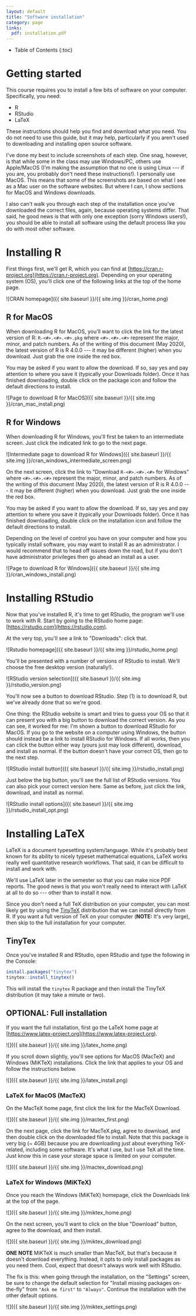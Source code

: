```yaml
---
layout: default
title: "Software installation"
category: page
links:
  pdf: installation.pdf
---
```


* Table of Contents
{:toc}

# Getting started

This course requires you to install a few bits of software on your
computer. Specifically, you need:

- R
- RStudio
- LaTeX

These instructions should help you find and download what you
need. You do not need to use this guide, but it may help, particularly
if you aren't used to downloading and installing open source software.

I've done my best to include screenshots of each step. One snag,
however, is that while some in the class may use Windows/PC, others
use Apple/MacOS (I'm making the assumption that no one is using Linux
--- if you are, you probably don't need these instructions!). I
personally use MacOS. This means that some of the screenshots are
based on what I see as a Mac user on the software websites. But where
I can, I show sections for MacOS and Windows downloads.

I also can't walk you through each step of the installation once
you've downloaded the correct files, again, because operating systems
differ. That said, he good news is that with only one exception (sorry
Windows users!), you should be able to install all software using the
default process like you do with most other software.

# Installing R

First things first, we'll get R, which you can find at
[https://cran.r-project.org](https://cran.r-project.org). Depending on
your operating system (OS), you'll click one of the following links at
the top of the home page.

![CRAN homepage]({{ site.baseurl }}/{{ site.img }}/cran_home.png)

## R for MacOS

When downloading R for MacOS, you'll want to click the link for the
latest version of R: `R-<#>.<#>.<#>.pkg` where `<#>.<#>.<#>` represent
the major, minor, and patch numbers. As of the writing of this
document (May 2020), the latest version of R is R 4.0.0 --- it may be
different (higher) when you download. Just grab the one inside the red
box.

You may be asked if you want to allow the download. If so, say yes and
pay attention to where you save it (typically your Downloads
folder). Once it has finished downloading, double click on the package
icon and follow the default directions to install.

![Page to download R for MacOS]({{ site.baseurl }}/{{ site.img }}/cran_mac_install.png)

## R for Windows

When downloading R for Windows, you'll first be taken to an
intermediate screen. Just click the indicated link to go to the next
page.

![Intermediate page to download R for Windows]({{ site.baseurl }}/{{ site.img }}/cran_windows_intermediate_screen.png)


On the next screen, click the link to "Download `R-<#>.<#>.<#>` for
Windows" where `<#>.<#>.<#>` represent the major, minor, and patch
numbers. As of the writing of this document (May 2020), the latest
version of R is R 4.0.0 --- it may be different (higher) when you
download. Just grab the one inside the red box.

You may be asked if you want to allow the download. If so, say yes and
pay attention to where you save it (typically your Downloads
folder). Once it has finished downloading, double click on the
installation icon and follow the default directions to install.

Depending on the level of control you have on your computer and how
you typically install software, you may want to install R as an
administrator. I would recommend that to head off issues down the
road, but if you don't have administrator privileges then go ahead an
install as a user.

![Page to download R for Windows]({{ site.baseurl }}/{{ site.img }}/cran_windows_install.png)

# Installing RStudio

Now that you've installed R, it's time to get RStudio, the program
we'll use to work with R. Start by going to the RStudio home page:
[https://rstudio.com](https://rstudio.com). 

At the very top, you'll see a link to "Downloads": click that.

![Rstudio homepage]({{ site.baseurl }}/{{ site.img }}/rstudio_home.png)

You'll be presented with a number of versions of RStudio to
install. We'll choose the free desktop version (naturally!).

![RStudio version selection]({{ site.baseurl }}/{{ site.img }}/rstudio_version.png)

You'll now see a button to download RStudio. Step (1) is to download
R, but we've already done that so we're good. 

One thing: the RStudio website is smart and tries to guess your OS so
that it can present you with a big button to download the correct
version. As you can see, it worked for me: I'm shown a button to
download RStudio for MacOS. If you go to the website on a computer
using Windows, the button should instead be a link to install RStudio
for Windows. If all works, then you can click the button either way
(yours just may look different), download, and install as normal. If
the button doesn't have your correct OS, then go to the next step.

![RStudio install button]({{ site.baseurl }}/{{ site.img }}/rstudio_install.png)

Just below the big button, you'll see the full list of RStudio
versions. You can also pick your correct version here. Same as before,
just click the link, download, and install as normal.

![RStudio install options]({{ site.baseurl }}/{{ site.img }}/rstudio_install_opt.png)

# Installing LaTeX

LaTeX is a document typesetting system/language. While it's probably
best known for its ability to nicely typeset mathematical equations,
LaTeX works really well quantitative research workflows. That said, it
can be difficult to install and work with.

We'll use LaTeX later in the semester so that you can make nice PDF
reports. The good news is that you won't really need to interact with
LaTeX at all to do so --- other than to install it now. 

Since you don't need a full TeX distribution on your computer, you can
most likely get by using the [TinyTeX](https://yihui.org/tinytex/)
distribution that we can install directly from R. If you want a full
version of TeX on your computer (**NOTE:** It's very large), then skip
to the full installation for your computer.

## TinyTex

Once you've installed R and RStudio, open RStudio and type the
following in the Console:

```r
install.packages("tinytex")
tinytex::install_tinytex()
```

This will install the `tinytex` R package and then install the TinyTeX
distribution (it may take a minute or two).

## OPTIONAL: Full installation

If you want the full installation, first go the LaTeX home page at
[https://www.latex-project.org](https://www.latex-project.org).

![]({{ site.baseurl }}/{{ site.img }}/latex_home.png)

If you scroll down slightly, you'll see options for MacOS (MacTeX) and
Windows (MiKTeX) installations. Click the link that applies to your OS
and follow the instructions below.

![]({{ site.baseurl }}/{{ site.img }}/latex_install.png)

### LaTeX for MacOS (MacTeX)

On the MacTeX home page, first click the link for the MacTeX Download.

![]({{ site.baseurl }}/{{ site.img }}/mactex_first.png)

On the next page, click the link for MacTeX.pkg, agree to download,
and then double click on the downloaded file to install. Note that
this package is very big (~ 4GB) because you are downloading just
about everything TeX-related, including some software. It's what I
use, but I use TeX all the time. Just know this in case your storage
space is limited on your computer.

![]({{ site.baseurl }}/{{ site.img }}/mactex_download.png)


### LaTeX for Windows (MiKTeX)

Once you reach the Windows (MiKTeX) homepage, click the Downloads link
at the top of the page.

![]({{ site.baseurl }}/{{ site.img }}/miktex_home.png)


On the next screen, you'll want to click on the blue "Download"
button, agree to the download, and then install.

![]({{ site.baseurl }}/{{ site.img }}/miktex_download.png)

**ONE NOTE** MiKTeX is much smaller than MacTeX, but that's because it
doesn't download everything. Instead, it opts to only install packages
as you need them. Cool, expect that doesn't always work well with
RStudio. 

The fix is this: when going through the installation, on the
"Settings" screen, be sure to change the default selection for
"Install missing packages on-the-fly" from `"Ask me first"` to
`"Always"`. Continue the installation with the other default options.

![]({{ site.baseurl }}/{{ site.img }}/miktex_settings.png)


